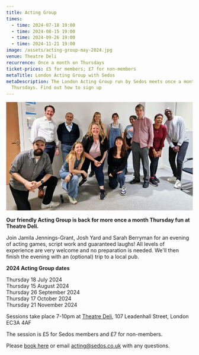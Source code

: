 ```yaml
---
title: Acting Group
times:
  - time: 2024-07-18 19:00
  - time: 2024-08-15 19:00
  - time: 2024-09-26 19:00
  - time: 2024-11-21 19:00
image: /assets/acting-group-may-2024.jpg
venue: Theatre Deli
recurrence: Once a month on Thursdays
ticket-prices: £5 for members; £7 for non-members
metaTitle: London Acting Group with Sedos
metaDescription: The London Acting Group run by Sedos meets once a month on
  Thursdays. Find out how to sign up
---
```

![](/assets/acting-group-may-2024.jpg)

**Our friendly Acting Group is back for more once a month Thursday fun at Theatre Deli.**

Join Jamila Jennings-Grant, Josh Yard and Sarah Berryman for an evening of acting games, script work and guaranteed laughs! All levels of experience are very welcome and no preparation is needed. We'll then finish the evening with an (optional) trip to a local pub.

**2024 Acting Group dates**

Thursday 18 July 2024\
Thursday 15 August 2024\
Thursday 26 September 2024\
Thursday 17 October 2024\
Thursday 21 November 2024

Sessions take place 7-10pm at [Theatre Deli](https://www.sedos.co.uk/venues/theatre-deli), 107 Leadenhall Street, London EC3A 4AF

The session is £5 for Sedos members and £7 for non-members. 

Please [book here](https://sedos.ticketsolve.com/ticketbooth/shows/1173655734) or email [acting@sedos.co.uk](mailto:acting@sedos.co.uk) with any questions.